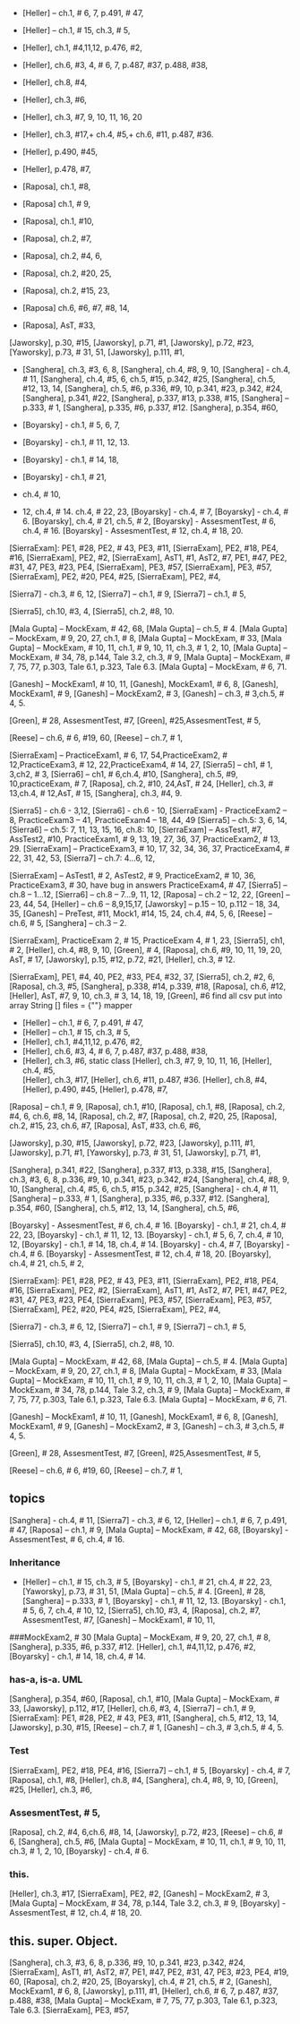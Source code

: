 + [Heller] – ch.1, # 6, 7, p.491, # 47,
+ [Heller] – ch.1, # 15, ch.3, # 5,
+ [Heller], ch.1, #4,11,12, p.476, #2,
+ [Heller], ch.6, #3, 4, # 6, 7, p.487, #37, p.488, #38,
+ [Heller], ch.8, #4,
+ [Heller], ch.3, #6,
+ [Heller], ch.3, #7, 9, 10, 11, 16, 20
+ [Heller], ch.3, #17,+ ch.4, #5,+ ch.6, #11, p.487, #36.
+ [Heller], p.490, #45,
+ [Heller], p.478, #7,

+ [Raposa], ch.1, #8,
+ [Raposa]  ch.1, # 9,
+ [Raposa], ch.1, #10,
+ [Raposa], ch.2, #7,
+ [Raposa], ch.2, #4, 6,
+ [Raposa], ch.2, #20, 25,
+ [Raposa], ch.2, #15, 23,
+ [Raposa]  ch.6, #6, #7, #8, 14,
+ [Raposa], AsT, #33,

[Jaworsky], p.30, #15,
[Jaworsky], p.71, #1,
[Jaworsky], p.72, #23,
[Yaworsky], p.73, # 31, 51,
[Jaworsky], p.111, #1,

+ [Sanghera], ch.3, #3, 6, 8,
  [Sanghera], ch.4, #8, 9, 10,
  [Sanghera] - ch.4, # 11,
  [Sanghera], ch.4, #5, 6, ch.5, #15, p.342, #25,
  [Sanghera], ch.5, #12, 13, 14,
  [Sanghera], ch.5, #6,
  p.336, #9, 10, p.341, #23, p.342, #24,
  [Sanghera], p.341, #22,
  [Sanghera], p.337, #13, p.338, #15,
  [Sanghera] – p.333, # 1,
  [Sanghera], p.335, #6, p.337, #12.
  [Sanghera], p.354, #60,

+ [Boyarsky] - ch.1, # 5, 6, 7,
+ [Boyarsky] - ch.1, # 11, 12, 13.
+ [Boyarsky] - ch.1, # 14, 18,
+ [Boyarsky] - ch.1, # 21,
+ ch.4, # 10,

- 12,
  ch.4, # 14.
  ch.4, # 22, 23,
  [Boyarsky] - ch.4, # 7,
  [Boyarsky] - ch.4, # 6.
  [Boyarsky], ch.4, # 21, ch.5, # 2,
  [Boyarsky] - AssesmentTest, # 6, ch.4, # 16.
  [Boyarsky] - AssesmentTest, # 12, ch.4, # 18, 20.

[SierraExam]: PE1, #28, PE2, # 43, PE3, #11,
[SierraExam], PE2, #18, PE4, #16,
[SierraExam], PE2, #2,
[SierraExam], AsT1, #1, AsT2, #7, PE1, #47, PE2, #31, 47, PE3, #23, PE4, [SierraExam], PE3, #57,
[SierraExam], PE3, #57,
[SierraExam], PE2, #20, PE4, #25,
[SierraExam], PE2, #4,

[Sierra7] - ch.3, # 6, 12,
[Sierra7] – ch.1, # 9,
[Sierra7] – ch.1, # 5,

[Sierra5], ch.10, #3, 4,
[Sierra5], ch.2, #8, 10.

[Mala Gupta] – MockExam, # 42, 68,
[Mala Gupta] – ch.5, # 4.
[Mala Gupta] – MockExam, # 9, 20, 27, ch.1, # 8,
[Mala Gupta] – MockExam, # 33,
[Mala Gupta] – MockExam, # 10, 11, ch.1, # 9, 10, 11, ch.3, # 1, 2, 10,
[Mala Gupta] – MockExam, # 34, 78, p.144, Tale 3.2, ch.3, # 9,
[Mala Gupta] – MockExam, # 7, 75, 77, p.303, Tale 6.1, p.323, Tale 6.3.
[Mala Gupta] – MockExam, # 6, 71.

[Ganesh] – MockExam1, # 10, 11,
[Ganesh], MockExam1, # 6, 8,
[Ganesh], MockExam1, # 9,
[Ganesh] – MockExam2, # 3,
[Ganesh] – ch.3, # 3,ch.5, # 4, 5.

[Green], # 28, AssesmentTest, #7,
[Green], #25,AssesmentTest, # 5,

[Reese] – ch.6, # 6, #19, 60,
[Reese] – ch.7, # 1,

[SierraExam] – PracticeExam1, # 6, 17, 54,PracticeExam2, # 12,PracticeExam3, # 12, 22,PracticeExam4, # 14, 27,
[Sierra5] – ch1, # 1, 3,ch2, # 3,
[Sierra6] – ch1, # 6,ch.4, #10,
[Sanghera], ch.5, #9, 10,practiceExam, # 7,
[Raposа], ch.2, #10, 24,AsT, # 24,
[Heller], ch.3, # 13,ch.4, # 12,AsT, # 15,
[Sanghera], ch.3, #4, 9.

[Sierra5] - ch.6 - 3,12,
[Sierra6] - ch.6 - 10,
[SierraExam] - PracticeExam2 – 8, PracticeExam3 – 41, PracticeExam4 – 18, 44, 49
[Sierra5] – ch.5: 3, 6, 14,
[Sierra6] – ch.5: 7, 11, 13, 15, 16, ch.8: 10,
[SierraExam] – AssTest1, #7, AssTest2, #10, PracticeExam1, # 9, 13, 19, 27, 36, 37, PracticeExam2, # 13, 29.
[SierraExam] – PracticeExam3, # 10, 17, 32, 34, 36, 37, PracticeExam4, # 22, 31, 42, 53,
[Sierra7] – ch.7: 4…6, 12,

[SierraExam] – AsTest1, # 2, AsTest2, # 9, PracticeExam2, # 10, 36, PracticeExam3, # 30, have bug in answers
PracticeExam4, # 47,
[Sierra5] – ch.8 – 1…12,
[Sierra6] – ch.8 – 7…9, 11, 12,
[Raposa] – ch.2 – 12, 22,
[Green] – 23, 44, 54,
[Heller] – ch.6 – 8,9,15,17,
[Jaworsky] – p.15 – 10, p.112 – 18, 34, 35,
[Ganesh] – PreTest, #11, Mock1, #14, 15, 24, ch.4, #4, 5, 6,
[Reese] – ch.6, # 5,
[Sanghera] – ch.3 – 2.

[SierraExam], PracticeExam 2, # 15, PracticeExam 4, # 1, 23,
[Sierra5], ch1, # 2,
[Heller], ch.4, #8, 9, 10,
[Green], # 4,
[Raposа], ch.6, #9, 10, 11, 19, 20, AsT, # 17,
[Jaworsky], p.15, #12, p.72, #21,
[Heller], ch.3, # 12.

[SierraExam], PE1, #4, 40, PE2, #33, PE4, #32, 37,
[Sierra5], ch.2, #2, 6,
[Raposa], ch.3, #5,
[Sanghera], p.338, #14, p.339, #18,
[Raposa], ch.6, #12,
[Heller], AsT, #7, 9, 10, ch.3, # 3, 14, 18, 19,
[Green], #6
find all csv put into array String [] files = {""}
mapper
+ [Heller] – ch.1, # 6, 7, p.491, # 47,
+ [Heller] – ch.1, # 15, ch.3, # 5,
+ [Heller], ch.1, #4,11,12, p.476, #2,
+ [Heller], ch.6, #3, 4, # 6, 7, p.487, #37, p.488, #38,
+ [Heller], ch.3, #6, static class
  [Heller], ch.3, #7, 9, 10, 11, 16,
  [Heller], ch.4, #5,  
  [Heller], ch.3, #17,
  [Heller], ch.6, #11, p.487, #36.
  [Heller], ch.8, #4,
  [Heller], p.490, #45,
  [Heller], p.478, #7,

[Raposa] – ch.1, # 9,
[Raposa], ch.1, #10,
[Raposa], ch.1, #8,
[Raposa], ch.2, #4, 6, ch.6, #8, 14,
[Raposa], ch.2, #7,
[Raposa], ch.2, #20, 25,
[Raposa], ch.2, #15, 23, ch.6, #7,
[Raposa], AsT, #33, ch.6, #6,

[Jaworsky], p.30, #15,
[Jaworsky], p.72, #23,
[Jaworsky], p.111, #1,
[Jaworsky], p.71, #1,
[Yaworsky], p.73, # 31, 51,
[Jaworsky], p.71, #1,

[Sanghera], p.341, #22,
[Sanghera], p.337, #13, p.338, #15,
[Sanghera], ch.3, #3, 6, 8, p.336, #9, 10, p.341, #23, p.342, #24,
[Sanghera], ch.4, #8, 9, 10,
[Sanghera], ch.4, #5, 6, ch.5, #15, p.342, #25,
[Sanghera] - ch.4, # 11,
[Sanghera] – p.333, # 1,
[Sanghera], p.335, #6, p.337, #12.
[Sanghera], p.354, #60,
[Sanghera], ch.5, #12, 13, 14,
[Sanghera], ch.5, #6,

[Boyarsky] - AssesmentTest, # 6, ch.4, # 16.
[Boyarsky] -  ch.1, # 21, ch.4, # 22, 23,
[Boyarsky] - ch.1, # 11, 12, 13.
[Boyarsky] - ch.1, # 5, 6, 7, ch.4, # 10, 12,
[Boyarsky] - ch.1, # 14, 18, ch.4, # 14.
[Boyarsky] - ch.4, # 7,
[Boyarsky] - ch.4, # 6.
[Boyarsky] - AssesmentTest, # 12, ch.4, # 18, 20.
[Boyarsky], ch.4, # 21, ch.5, # 2,

[SierraExam]: PE1, #28, PE2, # 43, PE3, #11,
[SierraExam], PE2, #18, PE4, #16,
[SierraExam], PE2, #2,
[SierraExam], AsT1, #1, AsT2, #7, PE1, #47, PE2, #31, 47, PE3, #23, PE4, [SierraExam], PE3, #57,
[SierraExam], PE3, #57,
[SierraExam], PE2, #20, PE4, #25,
[SierraExam], PE2, #4,

[Sierra7] - ch.3, # 6, 12,
[Sierra7] – ch.1, # 9,
[Sierra7] – ch.1, # 5,

[Sierra5], ch.10, #3, 4,
[Sierra5], ch.2, #8, 10.

[Mala Gupta] – MockExam, # 42, 68,
[Mala Gupta] – ch.5, # 4.
[Mala Gupta] – MockExam, # 9, 20, 27,  ch.1, # 8,
[Mala Gupta] – MockExam, # 33,
[Mala Gupta] – MockExam, # 10, 11, ch.1, # 9, 10, 11, ch.3, # 1, 2, 10,
[Mala Gupta] – MockExam, # 34, 78, p.144, Tale 3.2, ch.3, # 9,
[Mala Gupta] – MockExam, # 7, 75, 77, p.303, Tale 6.1,  p.323, Tale 6.3.
[Mala Gupta] – MockExam, # 6, 71.

[Ganesh] – MockExam1, # 10, 11,
[Ganesh], MockExam1, # 6, 8,
[Ganesh], MockExam1, # 9,
[Ganesh] – MockExam2, # 3,
[Ganesh] – ch.3, # 3,ch.5, # 4, 5.

[Green], # 28, AssesmentTest, #7,
[Green], #25,AssesmentTest, # 5,

[Reese] – ch.6, # 6, #19, 60,
[Reese] – ch.7, # 1,

## topics
[Sanghera] - ch.4, # 11,
[Sierra7] - ch.3, # 6, 12,
[Heller] – ch.1, # 6, 7, p.491, # 47,
[Raposa] – ch.1, # 9,
[Mala Gupta] – MockExam, # 42, 68,
[Boyarsky] - AssesmentTest, # 6, ch.4, # 16.

### Inheritance
+ [Heller] – ch.1, # 15, ch.3, # 5,
  [Boyarsky] -  ch.1, # 21, ch.4, # 22, 23,
  [Yaworsky], p.73, # 31, 51,
  [Mala Gupta] – ch.5, # 4.
  [Green], # 28,
  [Sanghera] – p.333, # 1,
  [Boyarsky] - ch.1, # 11, 12, 13.
  [Boyarsky] - ch.1, # 5, 6, 7, ch.4, # 10, 12,
  [Sierra5], ch.10, #3, 4,
  [Raposa], ch.2, #7,
  AssesmentTest, #7,
  [Ganesh] – MockExam1, # 10, 11,

###MockExam2, # 30
[Mala Gupta] – MockExam, # 9, 20, 27,  ch.1, # 8,
[Sanghera], p.335, #6, p.337, #12.
[Heller], ch.1, #4,11,12, p.476, #2,
[Boyarsky] - ch.1, # 14, 18, ch.4, # 14.

### has-a, is-a. UML
[Sanghera], p.354, #60,
[Raposa], ch.1, #10,
[Mala Gupta] – MockExam, # 33,
[Jaworsky], p.112, #17,
[Heller], ch.6, #3, 4,
[Sierra7] – ch.1, # 9,
[SierraExam]: PE1, #28, PE2, # 43, PE3, #11,
[Sanghera], ch.5, #12, 13, 14,
[Jaworsky], p.30, #15,
[Reese] – ch.7, # 1,
[Ganesh] – ch.3, # 3,ch.5, # 4, 5.

### Test
[SierraExam], PE2, #18, PE4, #16,
[Sierra7] – ch.1, # 5,
[Boyarsky] - ch.4, # 7,
[Raposa], ch.1, #8,
[Heller], ch.8, #4,
[Sanghera], ch.4, #8, 9, 10,
[Green], #25,
[Heller], ch.3, #6,
### AssesmentTest, # 5,
[Raposa], ch.2, #4, 6,ch.6, #8, 14,
[Jaworsky], p.72, #23,
[Reese] – ch.6, # 6,
[Sanghera], ch.5, #6,
[Mala Gupta] – MockExam, # 10, 11, ch.1, # 9, 10, 11, ch.3, # 1, 2, 10,
[Boyarsky] - ch.4, # 6.

### this.
[Heller], ch.3, #17,
[SierraExam], PE2, #2,
[Ganesh] – MockExam2, # 3,
[Mala Gupta] – MockExam, # 34, 78, p.144, Tale 3.2, ch.3, # 9,
[Boyarsky] - AssesmentTest, # 12, ch.4, # 18, 20.

## this. super. Object.
[Sanghera], ch.3, #3, 6, 8, p.336, #9, 10, p.341, #23, p.342, #24,
[SierraExam], AsT1, #1, AsT2, #7, PE1, #47, PE2, #31, 47, PE3, #23, PE4, #19, 60,
[Raposa], ch.2, #20, 25,
[Boyarsky], ch.4, # 21, ch.5, # 2,
[Ganesh], MockExam1, # 6, 8,
[Jaworsky], p.111, #1,
[Heller], ch.6, # 6, 7, p.487, #37, p.488, #38,
[Mala Gupta] – MockExam, # 7, 75, 77, p.303, Tale 6.1,  p.323, Tale 6.3.
[SierraExam], PE3, #57, 